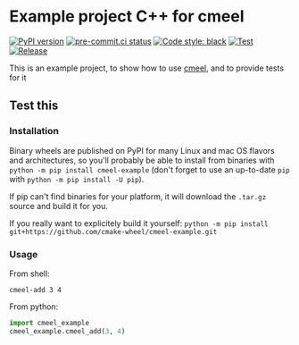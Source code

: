 # Example project C++ for cmeel

[![PyPI version](https://badge.fury.io/py/cmeel-example.svg)](https://pypi.org/project/cmeel-example)
[![pre-commit.ci status](https://results.pre-commit.ci/badge/github/cmake-wheel/cmeel-example/main.svg)](https://results.pre-commit.ci/latest/github/cmake-wheel/cmeel-example/main)
[![Code style: black](https://img.shields.io/badge/code%20style-black-000000.svg)](https://github.com/psf/black)
[![Test](https://github.com/cmake-wheel/cmeel-example/actions/workflows/test.yml/badge.svg)](https://github.com/cmake-wheel/cmeel-example/actions/workflows/test.yml)
[![Release](https://github.com/cmake-wheel/cmeel-example/actions/workflows/release.yml/badge.svg)](https://github.com/cmake-wheel/cmeel-example/actions/workflows/release.yml)

This is an example project, to show how to use [cmeel](https://github.com/cmake-wheel/cmeel), and to provide tests for it

## Test this

### Installation

Binary wheels are published on PyPI for many Linux and mac OS flavors and architectures, so you'll probably be able to
install from binaries with `python -m pip install cmeel-example`
(don't forget to use an up-to-date `pip` with `python -m pip install -U pip`).

If pip can't find binaries for your platform, it will download the `.tar.gz` source and build it for you.

If you really want to explicitely build it yourself:
`python -m pip install git+https://github.com/cmake-wheel/cmeel-example.git`

### Usage

From shell:
```
cmeel-add 3 4
```

From python:
```python
import cmeel_example
cmeel_example.cmeel_add(3, 4)
```
